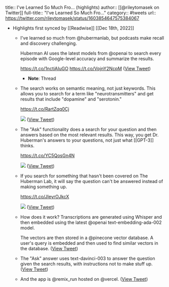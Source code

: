 title:: I've Learned So Much Fro... (highlights)
author:: [[@rileytomasek on Twitter]]
full-title:: "I've Learned So Much Fro..."
category:: #tweets
url:: https://twitter.com/rileytomasek/status/1603854647575384067

- Highlights first synced by [[Readwise]] [[Dec 18th, 2022]]
	- I've learned so much from @hubermanlab, but podcasts make recall and discovery challenging.
	  
	  Huberman AI uses the latest models from @openai to search every episode with Google-level accuracy and summarize the results.
	  
	  https://t.co/1nctiAIuGO https://t.co/VpjnY2NcpM ([View Tweet](https://twitter.com/rileytomasek/status/1603854647575384067))
		- **Note**: Thread
	- The search works on semantic meaning, not just keywords. This allows you to search for a term like "neurotransmitters" and get results that include "dopamine" and "serotonin."
	  
	  https://t.co/RartZqq0Cj 
	  
	  ![](https://pbs.twimg.com/media/FkIIFHjXEAIBQ33.jpg) ([View Tweet](https://twitter.com/rileytomasek/status/1603854649295085568))
	- The "Ask" functionality does a search for your question and then answers based on the most relevant results. This way, you get Dr. Huberman's answers to your questions, not just what [[GPT-3]] thinks.
	  
	  https://t.co/YC5QosGn4N 
	  
	  ![](https://pbs.twimg.com/media/FkIIYAwXEBsFi9i.jpg) ([View Tweet](https://twitter.com/rileytomasek/status/1603854650872107011))
	- If you search for something that hasn't been covered on The Huberman Lab, it will say the question can't be answered instead of making something up.
	  
	  https://t.co/JIeyrOJkcX 
	  
	  ![](https://pbs.twimg.com/media/FkIIlGXXoAAMkfw.png) ([View Tweet](https://twitter.com/rileytomasek/status/1603854652323336216))
	- How does it work? Transcriptions are generated using Whisper and then embedded using the latest @openai text-embedding-ada-002 model.
	  
	  The vectors are then stored in a @pinecone vector database. A user's query is embedded and then used to find similar vectors in the database. ([View Tweet](https://twitter.com/rileytomasek/status/1603854653871034380))
	- The "Ask" answer uses text-davinci-003 to answer the question given the search results, with instructions not to make stuff up. ([View Tweet](https://twitter.com/rileytomasek/status/1603854656156811264))
	- And the app is @remix_run hosted on @vercel. ([View Tweet](https://twitter.com/rileytomasek/status/1603867732432281617))